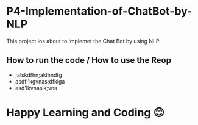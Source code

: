 # P4-Implementation-of-ChatBot-by-NLP

<p>This project ios about to implemet the Chat Bot by using NLP.</p>

<h2>How to run the code / How to use the Reop</h2>

* ;alskdfhn;aklhndfg
* asdfl'kgvnas;dfklga
* asd'lkvnaslk;vna

# Happy Learning and Coding 😊
